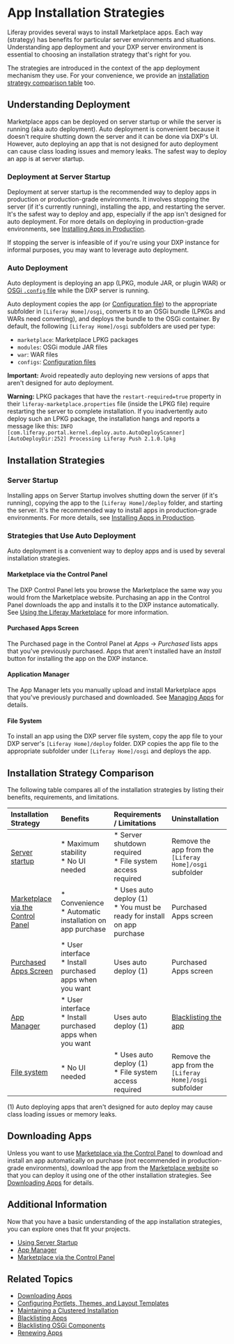 # App Installation Strategies 

Liferay provides several ways to install Marketplace apps. Each way (strategy) has benefits for particular server environments and situations. Understanding app deployment and your DXP server environment is essential to choosing an installation strategy that's right for you. 

The strategies are introduced in the context of the app deployment mechanism they use. For your convenience, we provide an [installation strategy comparison table](#installation-strategy-comparison) too.

## Understanding Deployment

Marketplace apps can be deployed on server startup or while the server is running (aka auto deployment). Auto deployment is convenient because it doesn't require shutting down the server and it can be done via DXP's UI. However, auto deploying an app that is not designed for auto deployment can cause class loading issues and memory leaks. The safest way to deploy an app is at server startup.

### Deployment at Server Startup

Deployment at server startup is the recommended way to deploy apps in production or production-grade environments. It involves stopping the server (if it's currently running), installing the app, and restarting the server. It's the safest way to deploy and app, especially if the app isn't designed for auto deployment. For more details on deploying in production-grade environments, see [Installing Apps in Production](./installing-apps-in-production.md).

If stopping the server is infeasible of if you're using your DXP instance for informal purposes, you may want to leverage auto deployment.

### Auto Deployment

Auto deployment is deploying an app (LPKG, module JAR, or plugin WAR) or [OSGi `.config` file](https://help.liferay.com/hc/en-us/articles/360029131591-System-Settings#exporting-and-importing-configurations) while the DXP server is running.

Auto deployment copies the app (or [Configuration file](https://help.liferay.com/hc/en-us/articles/360029131591-System-Settings#exporting-and-importing-configurations)) to the appropriate subfolder in `[Liferay Home]/osgi`, converts it to an OSGi bundle (LPKGs and WARs need converting), and deploys the bundle to the OSGi container. By default, the following `[Liferay Home]/osgi` subfolders are used per type:

- `marketplace`: Marketplace LPKG packages
- `modules`: OSGi module JAR files
- `war`: WAR files
- `configs`: [Configuration files](https://help.liferay.com/hc/en-us/articles/360029131591-System-Settings#exporting-and-importing-configurations)

**Important:** Avoid repeatedly auto deploying new versions of apps that aren't designed for auto deployment.

**Warning:** LPKG packages that have the `restart-required=true` property in their `liferay-marketplace.properties` file (inside the LPKG file) require restarting the server to complete installation. If you inadvertently auto deploy such an LPKG package, the installation hangs and reports a message like this: `INFO  [com.liferay.portal.kernel.deploy.auto.AutoDeployScanner][AutoDeployDir:252] Processing Liferay Push 2.1.0.lpkg`

## Installation Strategies

### Server Startup 

Installing apps on Server Startup involves shutting down the server (if it's running), copying the app to the `[Liferay Home]/deploy` folder, and starting the server. It's the recommended way to install apps in production-grade environments. For more details, see [Installing Apps in Production](./installing-apps-in-production.md).

### Strategies that Use Auto Deployment

Auto deployment is a convenient way to deploy apps and is used by several installation strategies.

#### Marketplace via the Control Panel

The DXP Control Panel lets you browse the Marketplace the same way you would from the Marketplace website. Purchasing an app in the Control Panel downloads the app and installs it to the DXP instance automatically. See [Using the Liferay Marketplace]((../using-the-liferay-marketplace.md)) for more information.

#### Purchased Apps Screen

The Purchased page in the Control Panel at *Apps* &rarr; *Purchased* lists apps that you've previously purchased. Apps that aren't installed have an *Install* button for installing the app on the DXP instance.

#### Application Manager

The App Manager lets you manually upload and install Marketplace apps that you've previously purchased and downloaded. See [Managing Apps](./managing-apps.md) for details.

#### File System

To install an app using the DXP server file system, copy the app file to your DXP server's `[Liferay Home]/deploy` folder. DXP copies the app file to the appropriate subfolder under `[Liferay Home]/osgi` and deploys the app.

## Installation Strategy Comparison

The following table compares all of the installation strategies by listing their benefits, requirements, and limitations.

| Installation Strategy | Benefits | Requirements / Limitations | Uninstallation |
| :-------------------- | :------- | :------------------------- | :--------------- |
| [Server startup](#deployment-at-server-startup) |* Maximum stability<br/>* No UI needed | * Server shutdown required<br/>* File system access required | Remove the app from the `[Liferay Home]/osgi` subfolder |
| [Marketplace via the Control Panel](../using-the-liferay-marketplace.md) | * Convenience<br/>* Automatic installation on app purchase<br/> | * Uses auto deploy (1)<br/>* You must be ready for install on app purchase | Purchased Apps screen |
| [Purchased Apps Screen](#purchased-apps-screen) | * User interface<br/>* Install purchased apps when you want | Uses auto deploy (1) | Purchased Apps screen |
| [App Manager](./managing-apps.md) | * User interface<br/>* Install purchased apps when you want | Uses auto deploy (1) | [Blacklisting the app](./blacklisting-apps.md) |
| [File system](#file-system) | * No UI needed | * Uses auto deploy (1)<br/>* File system access required | Remove the app from the `[Liferay Home]/osgi` subfolder |

(1) Auto deploying apps that aren't designed for auto deploy may cause class loading issues or memory leaks.

## Downloading Apps

Unless you want to use [Marketplace via the Control Panel](../using-the-liferay-marketplace.md) to download and install an app automatically on purchase (not recommended in production-grade environments), download the app from the [Marketplace website](https://web.liferay.com/marketplace) so that you can deploy it using one of the other installation strategies. See [Downloading Apps](./downloading-apps.md) for details.

## Additional Information

Now that you have a basic understanding of the app installation strategies, you can explore ones that fit your projects.

* [Using Server Startup](./installing-apps-in-production.md)
* [App Manager](./managing-apps.md)
* [Marketplace via the Control Panel](../using-the-liferay-marketplace.md)

## Related Topics

* [Downloading Apps](./downloading-apps.md)
* [Configuring Portlets, Themes, and Layout Templates](./configuring-portlets-themes-and-layout-templates.md)
* [Maintaining a Clustered Installation](../../10-maintaining-a-liferay-dxp-installation/10-maintaining-clusters/01-maintaining-clustered-installations.md)
* [Blacklisting Apps](./blacklisting-apps.md)
* [Blacklisting OSGi Components](./blacklisting-osgi-components.md)
* [Renewing Apps](./renewing-apps.md)
